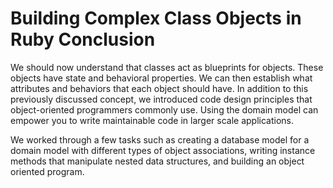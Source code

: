 # Building Complex Class Objects in Ruby Conclusion

We should now understand that classes act as blueprints for objects. These
objects have state and behavioral properties. We can then establish what
attributes and behaviors that each object should have. In addition to this
previously discussed concept, we introduced code design principles that
object-oriented programmers commonly use. Using the domain model can empower you
to write maintainable code in larger scale applications.

We worked through a few tasks such as creating a database model for a domain
model with different types of object associations, writing instance methods that
manipulate nested data structures, and building an object oriented program.